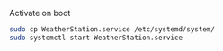 
Activate on boot

```bash
sudo cp WeatherStation.service /etc/systemd/system/
sudo systemctl start WeatherStation.service
```